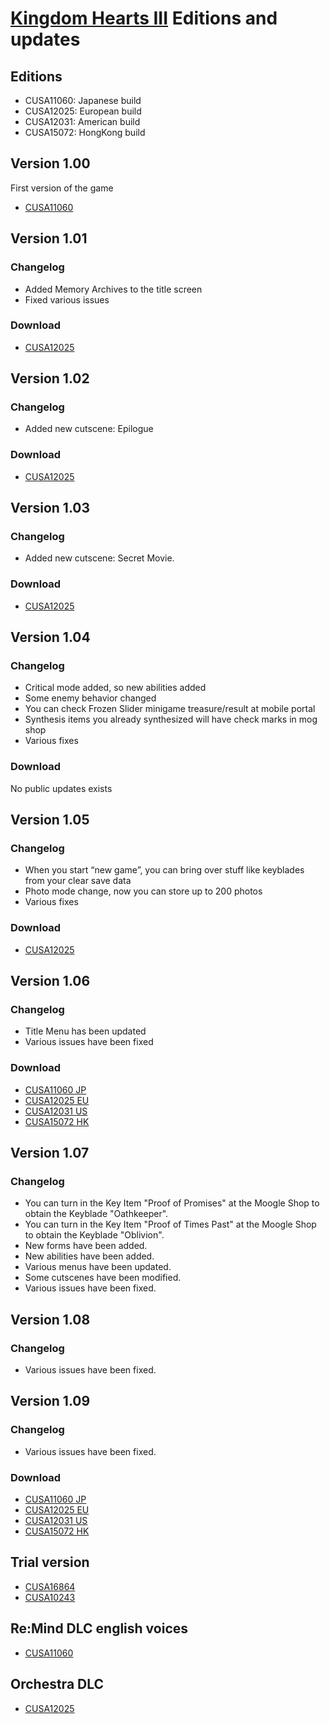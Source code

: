 # [Kingdom Hearts III](index.md) Editions and updates

## Editions

* CUSA11060: Japanese build
* CUSA12025: European build
* CUSA12031: American build
* CUSA15072: HongKong build

## Version 1.00

First version of the game

* [CUSA11060](http://gs2.ww.prod.dl.playstation.net/gs2/appkgo/prod/CUSA11060_00/4/f_b9b1ac26b93406ae5f5df44dc7dd3cba4df880a64cbb5084d9266bcd94f34fab/f/JP0082-CUSA11060_00-KINGDOMHEARTSX30.json)

## Version 1.01

### Changelog

* Added Memory Archives to the title screen
* Fixed various issues

### Download

* [CUSA12025](http://gs2.ww.prod.dl.playstation.net/gs2/ppkgo/prod/CUSA12025_00/1/f_8caf87669c2b548acb22b4585b3990a35e8483510a1b2ca0f8964129863a6bcd/f/EP0082-CUSA12025_00-KINGDOMHEARTSX30-A0101-V0100.json)

## Version 1.02

### Changelog

* Added new cutscene: Epilogue

### Download

* [CUSA12025](http://gs2.ww.prod.dl.playstation.net/gs2/ppkgo/prod/CUSA12025_00/2/f_238a2dee4cca9cca9dad5cfa61c69ecd62e0224d36f082dfa86ca03b247f23d8/f/EP0082-CUSA12025_00-KINGDOMHEARTSX30-A0102-V0100.json)

## Version 1.03

### Changelog

* Added new cutscene: Secret Movie.

### Download

* [CUSA12025](http://gs2.ww.prod.dl.playstation.net/gs2/ppkgo/prod/CUSA12025_00/3/f_383a9da3cfc4dac8d7dcc34cb65941d98616f0b6ce5542ac71ecb607d07e8caf/f/EP0082-CUSA12025_00-KINGDOMHEARTSX30-A0103-V0100.json)

## Version 1.04

### Changelog

* Critical mode added, so new abilities added
* Some enemy behavior changed
* You can check Frozen Slider minigame treasure/result at mobile portal
* Synthesis items you already synthesized will have check marks in mog shop
* Various fixes

### Download

No public updates exists

## Version 1.05

### Changelog

* When you start “new game”, you can bring over stuff like keyblades from your clear save data
* Photo mode change, now you can store up to 200 photos
* Various fixes

### Download

* [CUSA12025](http://gs2.ww.prod.dl.playstation.net/gs2/ppkgo/prod/CUSA12025_00/5/f_887348926ad9b44b4435b244fa57f04c6e91fc3083a07d15453b2563f19767e5/f/EP0082-CUSA12025_00-KINGDOMHEARTSX30-A0105-V0100.json)

## Version 1.06

### Changelog

* Title Menu has been updated
* Various issues have been fixed

### Download

* [CUSA11060 JP](http://gs2.ww.prod.dl.playstation.net/gs2/ppkgo/prod/CUSA11060_00/7/f_d6b86f32ca180073ecb58d5674096b53342ac965f733e04e20b725d5f0719522/f/JP0082-CUSA11060_00-KINGDOMHEARTSX30-A0106-V0100.json)
* [CUSA12025 EU](http://gs2.ww.prod.dl.playstation.net/gs2/ppkgo/prod/CUSA12025_00/6/f_629d5a37046dd340564717f4ac54dec57cd9e6e61fce681e37c9739625ecbce3/f/EP0082-CUSA12025_00-KINGDOMHEARTSX30-A0106-V0100.json)
* [CUSA12031 US](http://gs2.ww.prod.dl.playstation.net/gs2/ppkgo/prod/CUSA12031_00/6/f_55c3f82f13640729c277c2218b2f753ab9abb8af15d905b620ea150a350cd466/f/UP0082-CUSA12031_00-KINGDOMHEARTSX30-A0106-V0100.json)
* [CUSA15072 HK](http://gs2.ww.prod.dl.playstation.net/gs2/ppkgo/prod/CUSA15072_00/2/f_792717bde1615367a06dbd12a56a5e49c91a53ce367cc0db2f843b85d516123b/f/HP0082-CUSA15072_00-KINGDOMHEARTSX30-A0106-V0100.json)

## Version 1.07

### Changelog

* You can turn in the Key Item "Proof of Promises" at the Moogle Shop to obtain the Keyblade "Oathkeeper".
* You can turn in the Key Item "Proof of Times Past" at the Moogle Shop to obtain the Keyblade "Oblivion".
* New forms have been added.
* New abilities have been added.
* Various menus have been updated.
* Some cutscenes have been modified.
* Various issues have been fixed.

## Version 1.08

### Changelog

* Various issues have been fixed.

## Version 1.09

### Changelog

* Various issues have been fixed.

### Download

* [CUSA11060 JP](http://gs2.ww.prod.dl.playstation.net/gs2/ppkgo/prod/CUSA11060_00/11/f_6f8ae9774389b9c2d7f675f759fe6f07d06f9aae4dd5a30f2e27e4e1eb736203/f/JP0082-CUSA11060_00-KINGDOMHEARTSX30-A0109-V0100.json)
* [CUSA12025 EU](http://gs2.ww.prod.dl.playstation.net/gs2/ppkgo/prod/CUSA12025_00/9/f_2dd004ffaaa6a76c16a5b79b601c53b07a8e3c2bb698b5f36c1fc3353f5b6042/f/EP0082-CUSA12025_00-KINGDOMHEARTSX30-A0109-V0100.json)
* [CUSA12031 US](http://gs2.ww.prod.dl.playstation.net/gs2/ppkgo/prod/CUSA12031_00/9/f_bd3c5b87c361ad18be1ba3f09d7f3f09d3435cdba7acc310b206be86e9ca257e/f/UP0082-CUSA12031_00-KINGDOMHEARTSX30-A0109-V0100.json)
* [CUSA15072 HK](http://gs2.ww.prod.dl.playstation.net/gs2/ppkgo/prod/CUSA15072_00/5/f_4c1ccdf11bae3af1eb2f2c73a0fd0afc5e6a17ce4ed25e62dcad3827e23b99e0/f/HP0082-CUSA15072_00-KINGDOMHEARTSX30-A0109-V0100.json)

## Trial version

* [CUSA16864](http://gs2.ww.prod.dl.playstation.net/gs2/appkgo/prod/CUSA16864_00/1/f_13997c8a061d492b611b1a6fc7d5c4778bcebf76cc02a8ee9bdc28837abd8807/f/EP0082-CUSA16864_00-KINGDOMHEARTS3TR.json)
* [CUSA10243](http://gs2.ww.prod.dl.playstation.net/gs2/appkgo/prod/CUSA10243_00/1/f_b2db9742f5054b570b5ac943c59cadcbeaf7c73181477cfed4481bf3446a536e/f/JP0082-CUSA10243_00-TRIALVERSION0000.json)

## Re:Mind DLC english voices

* [CUSA11060](http://gs2.ww.prod.dl.playstation.net/gs2/acpkgo/prod/CUSA11060_00/13/f_718619081b1abeb73870057eacfb40858399207ee3d3f73c77c948cf93f38cc2/f/JP0082-CUSA11060_00-KHX30DLC00000003.json)


## Orchestra DLC

* [CUSA12025](http://gs2.ww.prod.dl.playstation.net/gs2/acpkgo/prod/CUSA12025_00/11/f_2bc6bcc1fff318ec6b8950ee53bce1ea0112b860fc0212338fc88d1e210ecb50/f/EP0082-CUSA12025_00-KHX30DLC00000004.json)